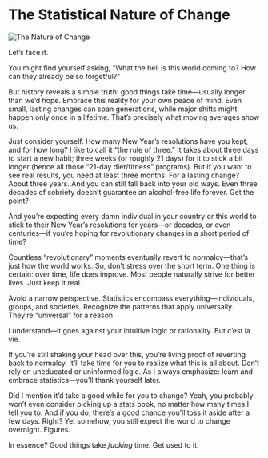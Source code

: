 # The Statistical Nature of Change

![The Nature of Change](images/20250120-01.png)

Let’s face it.

You might find yourself asking, “What the hell is this world coming to? How can they already be so forgetful?” 

But history reveals a simple truth: good things take time—usually longer than we’d hope. Embrace this reality for your own peace of mind. Even small, lasting changes can span generations, while major shifts might happen only once in a lifetime. That’s precisely what moving averages show us.

Just consider yourself. How many New Year’s resolutions have you kept, and for how long? I like to call it “the rule of three.” It takes about three days to start a new habit; three weeks (or roughly 21 days) for it to stick a bit longer (hence all those “21-day diet/fitness” programs). But if you want to see real results, you need at least three months. For a lasting change? About three years. And you can still fall back into your old ways. Even three decades of sobriety doesn’t guarantee an alcohol-free life forever. Get the point?

And you’re expecting every damn individual in your country or this world to stick to their New Year’s resolutions for years—or decades, or even centuries—if you’re hoping for revolutionary changes in a short period of time?

Countless “revolutionary” moments eventually revert to normalcy—that’s just how the world works. So, don’t stress over the short term. One thing is certain: over time, life does improve. Most people naturally strive for better lives. Just keep it real.

Avoid a narrow perspective. Statistics encompass everything—individuals, groups, and societies. Recognize the patterns that apply universally. They’re “universal” for a reason.

I understand—it goes against your intuitive logic or rationality. But c’est la vie.

If you’re still shaking your head over this, you’re living proof of reverting back to normalcy. It’ll take time for you to realize what this is all about. Don’t rely on uneducated or uninformed logic. As I always emphasize: learn and embrace statistics—you’ll thank yourself later.

Did I mention it’d take a good while for you to change? Yeah, you probably won’t even consider picking up a stats book, no matter how many times I tell you to. And if you do, there’s a good chance you’ll toss it aside after a few days. Right? Yet somehow, you still expect the world to change overnight. Figures.

In essence? Good things take *fucking* time. Get used to it.